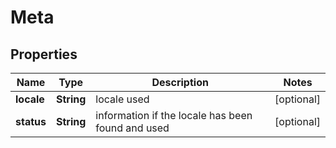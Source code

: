 # Meta

## Properties
Name | Type | Description | Notes
------------ | ------------- | ------------- | -------------
**locale** | **String** | locale used |  [optional]
**status** | **String** | information if the locale has been found and used |  [optional]

